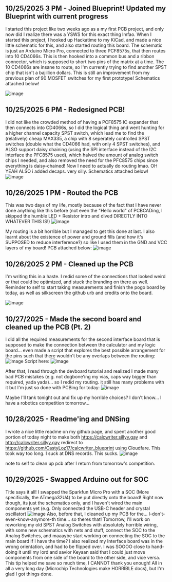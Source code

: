 <!--
  ===================    !!READ THIS NOTICE!!   ====================
  DO NOT edit this file manually. Your changes WILL BE OVERWRITTEN!
  This journal is auto generated and updated by Hack Club Blueprint.
  To edit this file, please edit your journal entries on Blueprint.
  ==================================================================
-->

## 10/25/2025 3 PM - Joined Blueprint! Updated my Blueprint with current progress  

I started this project like two weeks ago as a my first PCB project, and only now did I realize there was a YSWS for this exact thing lmfao.
When I started this project, I hooked up Hackatime to my KiCad, and made a nice little schematic for this, and also started routing this board. The schematic is just an Arduino Micro Pro, connected to three PCF8575s, that then routes into 10 CD4066s. This is then hooked into a common bus and a ribbon connector, which is supposed to short two pins of the matrix at a time. The 10 CD4066s are insane to route, so I'm currently trying to find another SPST chip that isn't a bajillion dollars. This is still an improvement from my previous plan of 90 MOSFET switches for my first prototype! Schematics attached below!


![image](https://blueprint.hackclub.com/user-attachments/blobs/proxy/eyJfcmFpbHMiOnsiZGF0YSI6NTM4MSwicHVyIjoiYmxvYl9pZCJ9fQ==--91e3e950a980b66c42beeb00ca3d6cb75f799812/image.png)


  

## 10/25/2025 6 PM - Redesigned PCB!  

I did not like the crowded method of having a PCF8575 IC expander that then connects into CD4066s, so I did the logical thing and went hunting for a higher channel capacity SPST switch, which lead me to find the (relatively) cheap MAX335, a chip with 8 seperately controlled SPST switches (double what the CD4066 had, with only 4 SPST switches), and ALSO support daisy chaining (using the SPI interface instead of the I2C interface the PFC8575 used), which halved the amount of analog switch chips I needed, and also removed the need for the PFC8575 chips since everything is daisy-chained! Now I need to actually do routing lmao.
OH YEAH ALSO i added decaps. very silly.
Schematics attached below!
![image](https://blueprint.hackclub.com/user-attachments/blobs/proxy/eyJfcmFpbHMiOnsiZGF0YSI6NTQxMiwicHVyIjoiYmxvYl9pZCJ9fQ==--69e1cc28a246cf1e50baa240e2d9e016fedfc953/image.png)
  

## 10/26/2025 1 PM - Routed the PCB  

This was two days of my life, mostly because of the fact that I have never done anything like this before (not even the "Hello world" of PCBCADing, I skipped the humble LED + Resistor intro and dived DIRECTLY INTO WHATEVER THIS IS!)
![image](https://blueprint.hackclub.com/user-attachments/blobs/proxy/eyJfcmFpbHMiOnsiZGF0YSI6NTYzMCwicHVyIjoiYmxvYl9pZCJ9fQ==--c8a34838a62289a7798358e25650596cbfd47e8d/image.png)

My routing is a bit horrible but I managed to get this done at last. I also learnt about the existence of power and ground fills (and how it's SUPPOSED to reduce interference?) so like I used them in the GND and VCC layers of my board!
PCB attached below:
![image](https://blueprint.hackclub.com/user-attachments/blobs/proxy/eyJfcmFpbHMiOnsiZGF0YSI6NTYyOSwicHVyIjoiYmxvYl9pZCJ9fQ==--55377d3bb6b8f6b9268645b095ffd4359dd29f18/image.png)
  

## 10/26/2025 2 PM - Cleaned up the PCB  

I'm writing this in a haste. I redid some of the connections that looked weird or that could be optimized, and stuck the branding on there as well. Reminder to self to start taking measurements and finish the pogo board by today, as well as silkscreen the github urb and credits onto the board.

![image](https://blueprint.hackclub.com/user-attachments/blobs/proxy/eyJfcmFpbHMiOnsiZGF0YSI6NTY0MywicHVyIjoiYmxvYl9pZCJ9fQ==--c4b839e30c52b653426120e5bf018aba712536d5/image.png)
  

## 10/27/2025 - Made the second board and cleaned up the PCB (Pt. 2)  

I did all the required measurements for the second interface board that is supposed to make the connection between the calculator and my logic board... even made a script that explores the best possible arrangement for the pins such that there wouldn't be any overlaps between the routing:
![image](https://blueprint.hackclub.com/user-attachments/blobs/proxy/eyJfcmFpbHMiOnsiZGF0YSI6NTk3NywicHVyIjoiYmxvYl9pZCJ9fQ==--964629a7ddb4fee443cb6e76f734309745951917/image.png)
Script here:
![image](https://blueprint.hackclub.com/user-attachments/blobs/proxy/eyJfcmFpbHMiOnsiZGF0YSI6NTk3OCwicHVyIjoiYmxvYl9pZCJ9fQ==--4baf5b198b2377ac89acffab579826e68a4306b1/image.png)


After that, I read through the devboard tutorial and realized I made many bad PCB mistakes (e.g. not dogbone'ing my vias, caps way bigger than required, yada yada)... so I redid my routing. it still has many problems with it but I'm just so done with PCBing for today:
![image](https://blueprint.hackclub.com/user-attachments/blobs/proxy/eyJfcmFpbHMiOnsiZGF0YSI6NTk3NiwicHVyIjoiYmxvYl9pZCJ9fQ==--a5e3dd4a0fd882577b4e199d64636965c528f4db/image.png)

Maybe I'll tank tonight out and fix up my horrible choices? I don't know... I have a robotics competition tomorrow...  

## 10/28/2025 - Readme'ing and DNSing  

I wrote a nice little readme on my github page, and spent another good portion of today night to make both https://calcwriter.sillyy.gay and http://calcwriter.sillyy.gay redirect to https://github.com/CastyLoz17/calcwriter_blueprint using Cloudfare. This took way too long. I suck at DNS records. This sucks.
![image](https://blueprint.hackclub.com/user-attachments/blobs/proxy/eyJfcmFpbHMiOnsiZGF0YSI6NjAyNiwicHVyIjoiYmxvYl9pZCJ9fQ==--a8ee728870704d8011724a7406b51d4db056e9cc/image.png)

note to self to clean up pcb after I return from tomorrow's competition.  

## 10/29/2025 - Swapped Arduino out for SOC  

Title says it all! I swapped the Sparkfun Micro Pro with a SOC (More specifically, the ATmega32U4) to be put directly onto the board! Right now though, its just the schematics only, and I haven't wired the main components yet (e.g. Only connected the USB-C header and crystal oscillator)
![image](https://blueprint.hackclub.com/user-attachments/blobs/proxy/eyJfcmFpbHMiOnsiZGF0YSI6NjI3MSwicHVyIjoiYmxvYl9pZCJ9fQ==--443b327f9152ba3afd577f4e6b45a47ea60960b7/image.png)
Also, before that, I cleaned up my PCB for the... I-don't-even-know-anymore-th time... so theres that!
Tomorrow, I'll work on reworking my old SPST Analog Switches with absolutely horrible wiring, with some new schematics with nets and stuff, connect the SOC to the Analog Switches, and maaaybe start working on connecting the SOC to the main board if I have the time?
I also realized my Interface board was in the wrong orientation, and had to be flipped over. I was SOOOO close to hand-doing it until my lord and savior Keyaan said that I could just move components from one side of the board to the other side, and vice versa. This tip helped me save so much time, I CANNOT thank you enough!
All in all a very long day (Microchip Technologies make HORRIBLE docs), but I'm glad I got things done.  

